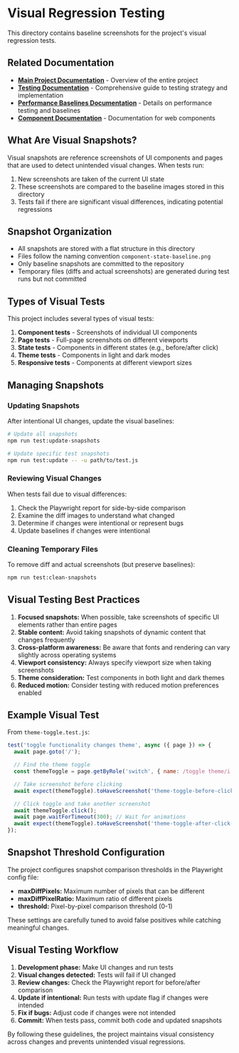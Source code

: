 # Visual Regression Testing

This directory contains baseline screenshots for the project's visual regression tests.

## Related Documentation

- **[Main Project Documentation](../README.md)** - Overview of the entire project
- **[Testing Documentation](../tests/README.md)** - Comprehensive guide to testing strategy and implementation
- **[Performance Baselines Documentation](../performance/README.md)** - Details on performance testing and baselines
- **[Component Documentation](../www/components/README.md)** - Documentation for web components

## What Are Visual Snapshots?

Visual snapshots are reference screenshots of UI components and pages that are used to detect unintended visual changes. When tests run:

1. New screenshots are taken of the current UI state
2. These screenshots are compared to the baseline images stored in this directory
3. Tests fail if there are significant visual differences, indicating potential regressions

## Snapshot Organization

- All snapshots are stored with a flat structure in this directory
- Files follow the naming convention `component-state-baseline.png`
- Only baseline snapshots are committed to the repository
- Temporary files (diffs and actual screenshots) are generated during test runs but not committed

## Types of Visual Tests

This project includes several types of visual tests:

1. **Component tests** - Screenshots of individual UI components
2. **Page tests** - Full-page screenshots on different viewports
3. **State tests** - Components in different states (e.g., before/after click)
4. **Theme tests** - Components in light and dark modes
5. **Responsive tests** - Components at different viewport sizes

## Managing Snapshots

### Updating Snapshots

After intentional UI changes, update the visual baselines:

```bash
# Update all snapshots
npm run test:update-snapshots

# Update specific test snapshots
npm run test:update -- -u path/to/test.js
```

### Reviewing Visual Changes

When tests fail due to visual differences:

1. Check the Playwright report for side-by-side comparison
2. Examine the diff images to understand what changed
3. Determine if changes were intentional or represent bugs
4. Update baselines if changes were intentional

### Cleaning Temporary Files

To remove diff and actual screenshots (but preserve baselines):

```bash
npm run test:clean-snapshots
```

## Visual Testing Best Practices

1. **Focused snapshots:** When possible, take screenshots of specific UI elements rather than entire pages
2. **Stable content:** Avoid taking snapshots of dynamic content that changes frequently
3. **Cross-platform awareness:** Be aware that fonts and rendering can vary slightly across operating systems
4. **Viewport consistency:** Always specify viewport size when taking screenshots
5. **Theme consideration:** Test components in both light and dark themes
6. **Reduced motion:** Consider testing with reduced motion preferences enabled

## Example Visual Test

From `theme-toggle.test.js`:

```javascript
test('toggle functionality changes theme', async ({ page }) => {
  await page.goto('/');

  // Find the theme toggle
  const themeToggle = page.getByRole('switch', { name: /toggle theme/i });

  // Take screenshot before clicking
  await expect(themeToggle).toHaveScreenshot('theme-toggle-before-click-baseline.png');

  // Click toggle and take another screenshot
  await themeToggle.click();
  await page.waitForTimeout(300); // Wait for animations
  await expect(themeToggle).toHaveScreenshot('theme-toggle-after-click-baseline.png');
});
```

## Snapshot Threshold Configuration

The project configures snapshot comparison thresholds in the Playwright config file:

- **maxDiffPixels:** Maximum number of pixels that can be different
- **maxDiffPixelRatio:** Maximum ratio of different pixels
- **threshold:** Pixel-by-pixel comparison threshold (0-1)

These settings are carefully tuned to avoid false positives while catching meaningful changes.

## Visual Testing Workflow

1. **Development phase:** Make UI changes and run tests
2. **Visual changes detected:** Tests will fail if UI changed
3. **Review changes:** Check the Playwright report for before/after comparison
4. **Update if intentional:** Run tests with update flag if changes were intended
5. **Fix if bugs:** Adjust code if changes were not intended
6. **Commit:** When tests pass, commit both code and updated snapshots

By following these guidelines, the project maintains visual consistency across changes and prevents unintended visual regressions.
